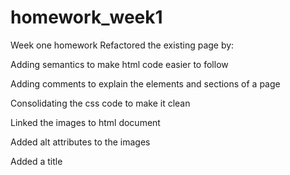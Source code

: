# homework_week1
Week one homework
Refactored the existing page by:

Adding semantics to make html code easier to follow

Adding comments to explain the elements and sections of a page

Consolidating the css code to make it clean 

Linked the images to html document 

Added alt attributes to the images

Added a title
